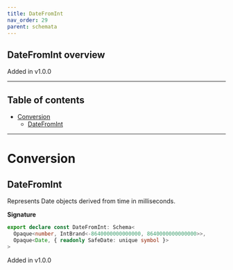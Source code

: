 ```yaml
---
title: DateFromInt
nav_order: 29
parent: schemata
---
```


## DateFromInt overview

Added in v1.0.0

---

<h2 class="text-delta">Table of contents</h2>

- [Conversion](#conversion)
  - [DateFromInt](#datefromint)

---

# Conversion

## DateFromInt

Represents Date objects derived from time in milliseconds.

**Signature**

```ts
export declare const DateFromInt: Schema<
  Opaque<number, IntBrand<-8640000000000000, 8640000000000000>>,
  Opaque<Date, { readonly SafeDate: unique symbol }>
>
```

Added in v1.0.0
